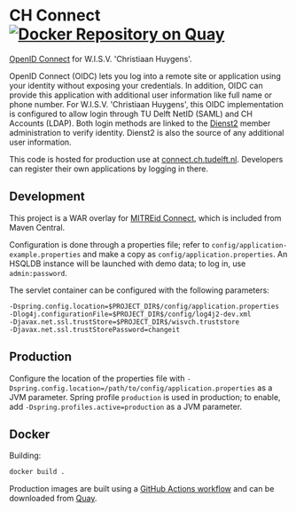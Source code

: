 # CH Connect [![Docker Repository on Quay](https://quay.io/repository/wisvch/connect/status "Docker Repository on Quay")][quay]

[OpenID Connect][oidc] for W.I.S.V. 'Christiaan Huygens'.

OpenID Connect (OIDC) lets you log into a remote site or application using your identity without exposing your
credentials. In addition, OIDC can provide this application with additional user information like full name or phone
number. For W.I.S.V. 'Christiaan Huygens', this OIDC implementation is configured to allow login through TU Delft NetID
(SAML) and CH Accounts (LDAP). Both login methods are linked to the [Dienst2][dienst2] member administration to verify
identity. Dienst2 is also the source of any additional user information.

This code is hosted for production use at [connect.ch.tudelft.nl][prod]. Developers can register their own applications
by logging in there.

## Development

This project is a WAR overlay for [MITREid Connect][upstream], which is included from Maven Central.

Configuration is done through a properties file; refer to `config/application-example.properties` and make a copy as
`config/application.properties`. An HSQLDB instance will be launched with demo data; to log in, use `admin:password`.

The servlet container can be configured with the following parameters:
```
-Dspring.config.location=$PROJECT_DIR$/config/application.properties
-Dlog4j.configurationFile=$PROJECT_DIR$/config/log4j2-dev.xml
-Djavax.net.ssl.trustStore=$PROJECT_DIR$/wisvch.truststore
-Djavax.net.ssl.trustStorePassword=changeit
```
## Production

Configure the location of the properties file with `-Dspring.config.location=/path/to/config/application.properties` as
a JVM parameter. Spring profile `production` is used in production; to enable, add `-Dspring.profiles.active=production`
as a JVM parameter.

## Docker

Building:
```bash
docker build .
```

Production images are built using a [GitHub Actions workflow][gh-actions] and can be downloaded from [Quay][quay].

[quay]: https://quay.io/repository/wisvch/connect "Docker Repository on Quay"
[gh-actions]: https://github.com/WISVCH/connect/actions "GitHub Actions workflow"
[oidc]: http://openid.net/connect/ "OpenID Connect"
[dienst2]: https://github.com/WISVCH/dienst2 "Dienst2"
[prod]: https://connect.ch.tudelft.nl/ "CH Connect"
[upstream]: https://github.com/mitreid-connect/OpenID-Connect-Java-Spring-Server "MitreID Connect"
